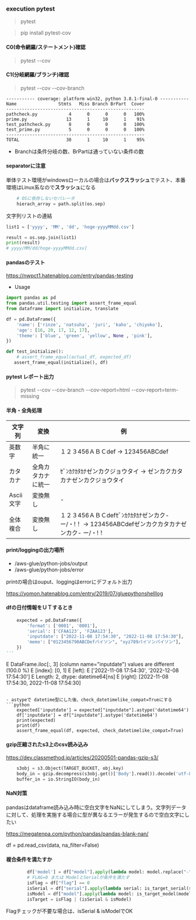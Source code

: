 ### execution pytest

> pytest

> pip install pytest-cov

#### C0(命令網羅/ステートメント)確認
> pytest --cov

#### C1(分岐網羅/ブランチ)確認
> pytest --cov --cov-branch

```pythonshell
----------- coverage: platform win32, python 3.8.1-final-0 -----------
Name                Stmts   Miss Branch BrPart  Cover
-----------------------------------------------------
pathcheck.py            4      0      0      0   100%
prime.py               13      1     10      1    91%
test_pathcheck.py       8      0      0      0   100%
test_prime.py           5      0      0      0   100%
-----------------------------------------------------
TOTAL                  30      1     10      1    95%
```

- Branchは条件分岐の数、BrPartは通っていない条件の数

#### separatorに注意
単体テスト環境がwindowsローカルの場合は**バックスラッシュ**でテスト、本番環境はLinux系なので**スラッシュ**になる

```py
    # OSに依存しないセパレータ
    hierach_array = path.split(os.sep)
```

文字列リストの連結

```py
list1 = ['yyyy', 'MM', 'dd', 'hoge-yyyyMMdd.csv']

result = os.sep.join(list1)
print(result)
# yyyy/MM/dd/hoge-yyyyMMdd.csv]
```

#### pandasのテスト

https://nwpct1.hatenablog.com/entry/pandas-testing

- Usage
```python
import pandas as pd
from pandas.util.testing import assert_frame_equal
from dataframe import initialize, translate

df = pd.DataFrame({
    'name': ['rinze', 'natsuha', 'juri', 'kaho', 'chiyoko'],
    'age': [16, 20, 17, 12, 17],
    'theme': ['blue', 'green', 'yellow', None , 'pink'],
})

def test_initialize():
    # assert_frame_equal(actual_df, expected_df)
   assert_frame_equal(initialize(), df)
```

#### pytest レポート出力

> pytest --cov --cov-branch --cov-report=html --cov-report=term-missing


#### 半角・全角処理

|  文字列  | 変換 | 例 |
| ---- | ---- | ---- |
|  英数字  |  半角に統一  | １２３456ＡＢＣdef → 123456ABCdef |
|  カタカナ  |  全角カタカナに統一  | ｾﾞﾝｶｸｶﾀｶﾅゼンカクジョウタイ → ゼンカクカタカナゼンカクジョウタイ|
|  Ascii文字  |  変換無し  | - |
|  全体複合  |  変換無し  | １２３456ＡＢＣdefｾﾞﾝｶｸｶﾀｶﾅゼンカク- ー/・!！ → 123456ABCdefゼンカクカタカナゼンカク- ー/・!！|


#### print/loggingの出力場所

- /aws-glue/python-jobs/output
- /aws-glue/python-jobs/error

printの場合はouput、loggingはerrorにデフォルト出力

https://yomon.hatenablog.com/entry/2019/07/gluepythonshelllog

#### dfの日付情報をＵＴするとき
```py
    expected = pd.DataFrame({
        'format': ['0001', '0001'],
        'serial': ['CFAA123', 'FZAA123'],
        'inputdate': ["2022-11-08 17:54:30", "2022-11-08 17:54:30"],
        'memo': ["0123456790ABCDefパイソン", "xyz789パイソンパイソン"],
    })
'''
```
E   DataFrame.iloc[:, 3] (column name="inputdate") values are different (100.0 %)
E   [index]: [0, 1]
E   [left]:  <DatetimeArray>
E   ['2022-11-08 17:54:30', '2022-12-08 17:54:30']
E   Length: 2, dtype: datetime64[ns]
E   [right]: [2022-11-08 17:54:30, 2022-11-08 17:54:30]
```

- astypeで datetime型にした後、check_datetimelike_compat=Trueにする
```python
    expected['inputdate'] = expected["inputdate"].astype('datetime64')
    df['inputdate'] = df["inputdate"].astype('datetime64')
    print(expected)
    print(df)
    assert_frame_equal(df, expected, check_datetimelike_compat=True)
```

#### gzip圧縮されたs3上のcsv読み込み
https://dev.classmethod.jp/articles/20200501-pandas-gzip-s3/

```python
    s3obj = s3.Object(TARGET_BUCKET, obj.key)
    body_in = gzip.decompress(s3obj.get()['Body'].read()).decode('utf-8')
    buffer_in = io.StringIO(body_in)
```

#### NaN対策

pandasはdataframe読み込み時に空白文字をNaNにしてしまう。文字列データに対して、処理を実施する場合に型が異なるエラーが発生するので空白文字にしたい

https://megatenpa.com/python/pandas/pandas-blank-nan/

df = pd.read_csv(data, na_filter=False)

#### 複合条件を満たすか

```python
        df['model'] = df["model"].apply(lambda model: model.replace("-", ""))
        # FLAG=0 または ModelとSerialが条件を満たす
        isFlag = df["flag"] == 0
        isSerial = df["serial"].apply(lambda serial: is_target_serial(serial))
        isModel = df["model"].apply(lambda model: is_target_model(model))
        isTarget = isFlag | (isSerial & isModel)
```

Flagチェックが不要な場合は、isSerial & isModelでOK